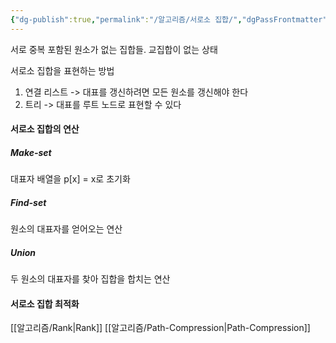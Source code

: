 ```yaml
---
{"dg-publish":true,"permalink":"/알고리즘/서로소 집합/","dgPassFrontmatter":true,"noteIcon":""}
---
```


서로 중복 포함된 원소가 없는 집합들.
교집합이 없는 상태

서로소 집합을 표현하는 방법
1. 연결 리스트 -> 대표를 갱신하려면 모든 원소를 갱신해야 한다
2. 트리 -> 대표를 루트 노드로 표현할 수 있다

#### 서로소 집합의 연산
##### Make-set
대표자 배열을 p[x] = x로 초기화

##### Find-set
원소의 대표자를 얻어오는 연산

##### Union
두 원소의 대표자를 찾아 집합을 합치는 연산

#### 서로소 집합 최적화

[[알고리즘/Rank\|Rank]]
[[알고리즘/Path-Compression\|Path-Compression]]